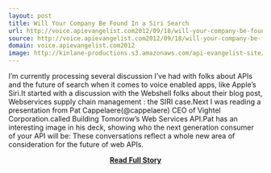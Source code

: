 ```yaml
---
layout: post
title: Will Your Company Be Found In a Siri Search
url: http://voice.apievangelist.com2012/09/18/will-your-company-be-found-in-a-siri-search/
source: http://voice.apievangelist.com2012/09/18/will-your-company-be-found-in-a-siri-search/
domain: voice.apievangelist.com2012
image: http://kinlane-productions.s3.amazonaws.com/api-evangelist-site/blog/apple-siri.jpeg
---
```


<p>I’m currently processing several discussion I’ve had with folks about APIs and the future of search when it comes to voice enabled apps, like Apple’s Siri.It started with a discussion with the Webshell folks about their blog post, Webservices supply chain management : the SIRI case.Next I was reading a presentation from Pat Cappelaere(@cappelaere) CEO of Vightel Corporation.called Building Tomorrow’s Web Services API.Pat has an interesting image in his deck, showing who the next generation consumer of your API will be: These conversations reflect a whole new area of consideration for the future of web APIs.</p>
<center><p><a href="http://voice.apievangelist.com2012/09/18/will-your-company-be-found-in-a-siri-search/" style='padding:25px; font-sze:18px; font-weight: bold;'>Read Full Story</a></p></center>
